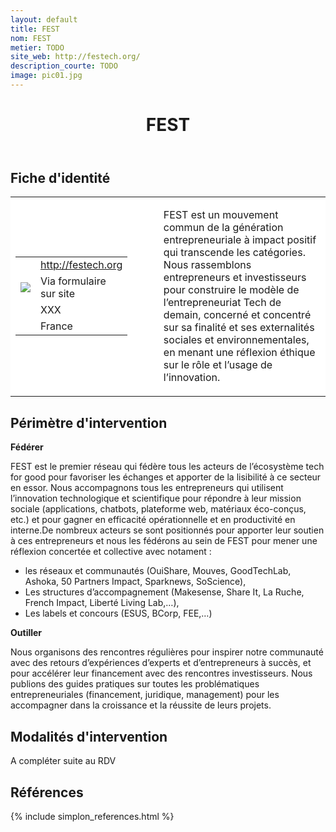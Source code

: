 ```yaml
---
layout: default
title: FEST
nom: FEST
metier: TODO
site_web: http://festech.org/
description_courte: TODO
image: pic01.jpg
---
```


<header>
	<h1> FEST</h1>
</header>

<div class="main">
	<h2> Fiche d'identité </h2>
	<table style="border-collapse: collapse;">
		<tr style="border: none; background-color:#FFFFFF;">
			<td style="border: none; background-color:#FFFFFF;width:20%;height:80%;">
				<div class="fiche_contact" style="">
					<table style="border-collapse: collapse;">
						<tr class="site_web" style="border: none; background-color:#FFFFFF;">
							<td style="border: none;">
								<img src="" class="fiche_icone"/>
							</td>
							<td style="border: none;">
								<a href="http://festech.org"> http://festech.org</a>
							</td>
						</tr>
						<tr class="contact" style="border: none; background-color:#FFFFFF;">
							<td style="border: none;display: table-cell;">
								<img src="{{site.url}}{{site.baseurl}}/images/email_icon.png" class="image" style="max-width:150%;vertical-align: middle;"/>
							</td>
							<td style="border: none;">
								Via formulaire sur site
							</td>
						</tr>
						<tr class="telephone" style="border: none; background-color:#FFFFFF;">
							<td style="border: none;">
								<img src="" class="fiche_icone"/>
							</td>
							<td style="border: none;">
								XXX
							</td>
						</tr>
						<tr class="zone" style="border: none; background-color:#FFFFFF;">
							<td style="border: none;">
								<img src="" class="fiche_icone"/>
							</td>
							<td style="border: none;">
								France
							</td>
						</tr>
					</table>
				</div>
			</td>
			<td style="width:10%;"/>
			<td style="background-color:#FFFFFF; width:60%;">
				<div class="fiche_identite">
					<p style="font-weight:normal;">
					FEST est un mouvement commun de la génération entrepreneuriale à impact positif qui transcende les catégories.<br>Nous rassemblons entrepreneurs et investisseurs pour construire le modèle de l’entrepreneuriat Tech de demain, concerné et concentré sur sa finalité et ses externalités sociales et environnementales, en menant une réflexion éthique sur le rôle et l’usage de l’innovation. 
					</p>
				</div>
			</td>
		</tr>
	</table>
	<div class="perimetre_intervention">
		<h2> Périmètre d'intervention </h2>
		<strong>Fédérer</strong>
		<p> FEST est le premier réseau qui fédère tous les acteurs de l’écosystème tech for good pour favoriser les échanges et apporter de la lisibilité à ce secteur en essor. Nous accompagnons tous les entrepreneurs qui utilisent l’innovation technologique et scientifique pour répondre à leur mission sociale (applications, chatbots, plateforme web, matériaux éco-conçus, etc.) et pour gagner en efficacité opérationnelle et en productivité en interne.De nombreux acteurs se sont positionnés pour apporter leur soutien à ces entrepreneurs et nous les fédérons au sein de FEST pour mener une réflexion concertée et collective avec notament :
		<ul>
			<li>les réseaux et communautés (OuiShare, Mouves, GoodTechLab, Ashoka, 50 Partners Impact, Sparknews, SoScience),</li>
			<li>Les structures d’accompagnement (Makesense, Share It, La Ruche, French Impact, Liberté Living Lab,…),</li>
			<li>Les labels et concours (ESUS, BCorp, FEE,…)</li>
		</ul></p>
		<strong>Outiller</strong>
		<p>Nous organisons des rencontres régulières pour inspirer notre communauté avec des retours d’expériences d’experts et d’entrepreneurs à succès, et pour accélérer leur financement avec des rencontres investisseurs. Nous publions des guides pratiques sur toutes les problématiques entrepreneuriales (financement, juridique, management) pour les accompagner dans la croissance et la réussite de leurs projets.</p>
	<div class="modalite_intervention">
		<h2> Modalités d'intervention </h2>
		<p>A compléter suite au RDV</p>
	</div>
</div>
<footer class="references">
	<h2> Références </h2>
	{% include simplon_references.html %}
</footer>


